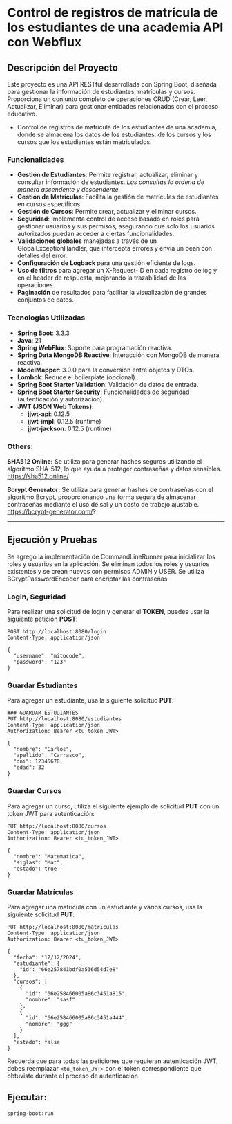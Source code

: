 # Control de registros de matrícula de los estudiantes de una academia API con Webflux 

## Descripción del Proyecto

Este proyecto es una API RESTful desarrollada con Spring Boot, diseñada para gestionar la información de estudiantes, matrículas y cursos. Proporciona un conjunto completo de operaciones CRUD (Crear, Leer, Actualizar, Eliminar) para gestionar entidades relacionadas con el proceso educativo.
- Control de registros de matrícula de los estudiantes de una academia,
donde se almacena los datos de los estudiantes, de los cursos y los
cursos que los estudiantes están matriculados.

### Funcionalidades

- **Gestión de Estudiantes**: Permite registrar, actualizar, eliminar y consultar información de estudiantes. _Las consultas lo ordena de manera ascendente y descendente._
- **Gestión de Matrículas**: Facilita la gestión de matrículas de estudiantes en cursos específicos.
- **Gestión de Cursos**: Permite crear, actualizar y eliminar cursos.
- **Seguridad**: Implementa control de acceso basado en roles para gestionar usuarios y sus permisos, asegurando que solo los usuarios autorizados puedan acceder a ciertas funcionalidades.
- **Validaciones globales** manejadas a través de un GlobalExceptionHandler, que intercepta errores y envía un bean con detalles del error.
- **Configuración de Logback** para una gestión eficiente de logs.
- **Uso de filtros** para agregar un X-Request-ID en cada registro de log y en el header de respuesta, mejorando la trazabilidad de las operaciones.
- **Paginación** de resultados para facilitar la visualización de grandes conjuntos de datos.

### Tecnologías Utilizadas
- **Spring Boot**: 3.3.3
- **Java**: 21
- **Spring WebFlux**: Soporte para programación reactiva.
- **Spring Data MongoDB Reactive**: Interacción con MongoDB de manera reactiva.
- **ModelMapper**: 3.0.0 para la conversión entre objetos y DTOs.
- **Lombok**: Reduce el boilerplate (opcional).
- **Spring Boot Starter Validation**: Validación de datos de entrada.
- **Spring Boot Starter Security**: Funcionalidades de seguridad (autenticación y autorización).
- **JWT (JSON Web Tokens)**:
   - **jjwt-api**: 0.12.5
   - **jjwt-impl**: 0.12.5 (runtime)
   - **jjwt-jackson**: 0.12.5 (runtime)

### Others:
**SHA512 Online:** Se utiliza para generar hashes seguros utilizando el algoritmo SHA-512, lo que ayuda a proteger contraseñas y datos sensibles. https://sha512.online/

**Bcrypt Generator:** Se utiliza para generar hashes de contraseñas con el algoritmo Bcrypt, proporcionando una forma segura de almacenar contraseñas mediante el uso de sal y un costo de trabajo ajustable. https://bcrypt-generator.com/?



---

## Ejecución y Pruebas

Se agregó la implementación de CommandLineRunner para inicializar los roles y usuarios en la aplicación. Se eliminan todos los roles y usuarios existentes y se crean nuevos con permisos ADMIN y USER. Se utiliza BCryptPasswordEncoder para encriptar las contraseñas

### Login, Seguridad
Para realizar una solicitud de login y generar el **TOKEN**, puedes usar la siguiente petición **POST**:

```
POST http://localhost:8080/login
Content-Type: application/json

{
  "username": "mitocode",
  "password": "123"
}
```

### Guardar Estudiantes
Para agregar un estudiante, usa la siguiente solicitud **PUT**:

```
### GUARDAR ESTUDIANTES
PUT http://localhost:8080/estudiantes
Content-Type: application/json
Authorization: Bearer <tu_token_JWT>

{
  "nombre": "Carlos",
  "apellido": "Carrasco",
  "dni": 12345678,
  "edad": 32
}

```

### Guardar Cursos
Para agregar un curso, utiliza el siguiente ejemplo de solicitud **PUT** con un token JWT para autenticación:

```
PUT http://localhost:8080/cursos
Content-Type: application/json
Authorization: Bearer <tu_token_JWT>

{
  "nombre": "Matematica",
  "siglas": "Mat",
  "estado": true
}
```

### Guardar Matrículas
Para agregar una matrícula con un estudiante y varios cursos, usa la siguiente solicitud **PUT**:

```
PUT http://localhost:8080/matriculas
Content-Type: application/json
Authorization: Bearer <tu_token_JWT>

{
  "fecha": "12/12/2024",
  "estudiante": {
    "id": "66e257841bdf0a536d54d7e8"
  },
  "cursos": [
    {
      "id": "66e258466005a86c3451a815",
      "nombre": "sasf"
    },
    {
      "id": "66e258466005a86c3451a444",
      "nombre": "ggg"
    }
  ],
  "estado": false
}
```

Recuerda que para todas las peticiones que requieran autenticación JWT, debes reemplazar `<tu_token_JWT>` con el token correspondiente que obtuviste durante el proceso de autenticación.

## Ejecutar:
```shell
spring-boot:run
```
   